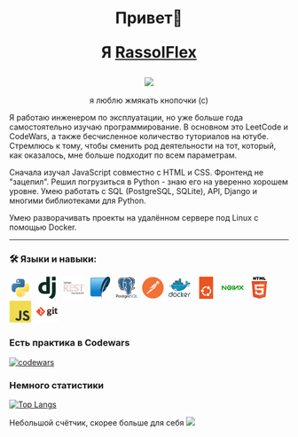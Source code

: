 <h1 align="center">Привет👋
  
Я <a href="https://github.com/RassolFlex/" target="_blank">RassolFlex</a></h1>

<div id="header" align="center">
  <img src="https://i.giphy.com/media/v1.Y2lkPTc5MGI3NjExamwxYzdhdDR6MHVkZHRleXU0bThyZ29zdTg0Zjlvd3h6dWsyMDhlNyZlcD12MV9pbnRlcm5hbF9naWZfYnlfaWQmY3Q9Zw/CuuSHzuc0O166MRfjt/giphy.gif" width="200"/>
  
  я люблю жмякать кнопочки (с)
</div>



Я работаю инженером по эксплуатации, но уже больше года самостоятельно изучаю программирование. В основном это LeetCode и CodeWars, а также бесчисленное количество туториалов на ютубе.
Стремлюсь к тому, чтобы сменить род деятельности на тот, который, как оказалось, мне больше подходит по всем параметрам.

Сначала изучал JavaScript совместно с HTML и CSS. Фронтенд не "зацепил". Решил погрузиться в Python - знаю его на уверенно хорошем уровне.
Умею работать с SQL (PostgreSQL, SQLite), API, Django и многими библиотеками для Python.

Умею разворачивать проекты на удалённом сервере под Linux с помощью Docker.

****

### :hammer_and_wrench: Языки и навыки:
<div>
  <img src="https://github.com/devicons/devicon/blob/master/icons/python/python-original.svg" title="Java" alt="Java" width="40" height="40"/>&nbsp;
  <img src="https://github.com/devicons/devicon/blob/master/icons/django/django-plain.svg" title="React" alt="React" width="40" height="40"/>&nbsp;
  <img src="https://github.com/devicons/devicon/blob/master/icons/djangorest/djangorest-original-wordmark.svg" title="Spring" alt="Spring" width="40" height="40"/>&nbsp;
  <img src="https://github.com/devicons/devicon/blob/master/icons/sqlite/sqlite-original.svg" title="Material UI" alt="Material UI" width="40" height="40"/>&nbsp;
  <img src="https://github.com/devicons/devicon/blob/master/icons/postgresql/postgresql-original-wordmark.svg" title="Flutter" alt="Flutter" width="40" height="40"/>&nbsp;
  <img src="https://github.com/devicons/devicon/blob/master/icons/postman/postman-original.svg" title="Redux" alt="Redux " width="40" height="40"/>&nbsp;
  <img src="https://github.com/devicons/devicon/blob/master/icons/docker/docker-original-wordmark.svg"  title="CSS3" alt="CSS" width="40" height="40"/>&nbsp;
  <img src="https://github.com/devicons/devicon/blob/master/icons/ubuntu/ubuntu-original.svg" title="HTML5" alt="HTML" width="40" height="40"/>&nbsp;
  <img src="https://github.com/devicons/devicon/blob/master/icons/nginx/nginx-original.svg" title="Firebase" alt="Firebase" width="40" height="40"/>&nbsp;
  <img src="https://github.com/devicons/devicon/blob/master/icons/html5/html5-original-wordmark.svg" title="Gatsby"  alt="Gatsby" width="40" height="40"/>&nbsp;
  <img src="https://github.com/devicons/devicon/blob/master/icons/javascript/javascript-original.svg" title="JavaScript" alt="JavaScript" width="40" height="40"/>&nbsp;
  <img src="https://github.com/devicons/devicon/blob/master/icons/git/git-original-wordmark.svg" title="Git" **alt="Git" width="40" height="40"/>
</div>



### Есть практика в Codewars
[![codewars](https://www.codewars.com/users/RassolFlex/badges/small)](https://www.codewars.com/users/RassolFlex) 

<!--
[![Rassol's LeetCode stats](https://leetcode-stats-six.vercel.app/api?username=Rassol=dark)](https://github.com/Rassol/leetcode-stats)
-->

<!--
**RassolFlex/RassolFlex** is a ✨ _special_ ✨ repository because its `README.md` (this file) appears on your GitHub profile.

Here are some ideas to get you started:

- 🔭 I’m currently working on ...
- 🌱 I’m currently learning ...
- 👯 I’m looking to collaborate on ...
- 🤔 I’m looking for help with ...
- 💬 Ask me about ...
- 📫 How to reach me: ...
- 😄 Pronouns: ...
- ⚡ Fun fact: ...

-->

### Немного статистики
[![Top Langs](https://github-readme-stats.vercel.app/api/top-langs/?username=rassolflex)](https://github.com/rassolflex/github-readme-stats)



Небольшой счётчик, скорее больше для себя 
![](https://komarev.com/ghpvc/?username=RassolFlex)
